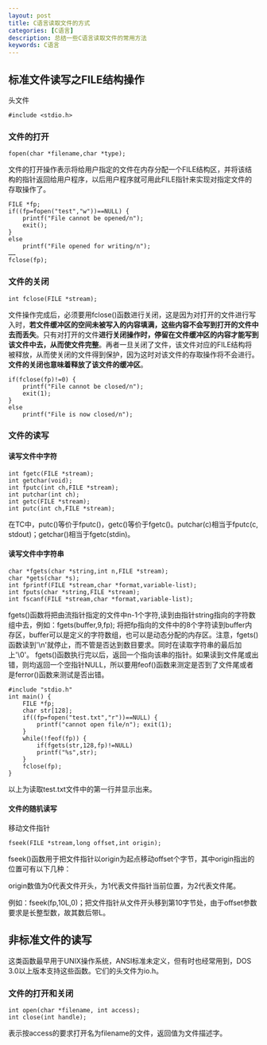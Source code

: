 ```yaml
---
layout: post
title: C语言读取文件的方式
categories: [C语言]
description: 总结一些C语言读取文件的常用方法
keywords: C语言
---
```


## 标准文件读写之FILE结构操作

头文件

```
#include <stdio.h>
```

### 文件的打开

```
fopen(char *filename,char *type);
```

文件的打开操作表示将给用户指定的文件在内存分配一个FILE结构区，并将该结构的指针返回给用户程序，以后用户程序就可用此FILE指针来实现对指定文件的存取操作了。

```
FILE *fp;  
if((fp=fopen("test","w"))==NULL) {  
    printf("File cannot be opened/n");  
    exit();  
}  
else  
    printf("File opened for writing/n");  
……  
fclose(fp); 
```

### 文件的关闭

```
int fclose(FILE *stream); 
```

文件操作完成后，必须要用fclose()函数进行关闭，这是因为对打开的文件进行写入时，**若文件缓冲区的空间未被写入的内容填满，这些内容不会写到打开的文件中去而丢失**。只有对打开的文件**进行关闭操作时，停留在文件缓冲区的内容才能写到该文件中去，从而使文件完整**。再者一旦关闭了文件，该文件对应的FILE结构将被释放，从而使关闭的文件得到保护，因为这时对该文件的存取操作将不会进行。**文件的关闭也意味着释放了该文件的缓冲区**。

```
if(fclose(fp)!=0) {
    printf("File cannot be closed/n");
    exit(1);
}   
else  
    printf("File is now closed/n");
``` 

### 文件的读写

#### 读写文件中字符

```
int fgetc(FILE *stream);
int getchar(void);
int fputc(int ch,FILE *stream);
int putchar(int ch); 
int getc(FILE *stream); 
int putc(int ch,FILE *stream); 
```

在TC中，putc()等价于fputc()，getc()等价于fgetc()。putchar(c)相当于fputc(c, stdout)；getchar()相当于fgetc(stdin)。

#### 读写文件中字符串

```
char *fgets(char *string,int n,FILE *stream); 
char *gets(char *s); 
int fprintf(FILE *stream,char *format,variable-list); 
int fputs(char *string,FILE *stream);
int fscanf(FILE *stream,char *format,variable-list); 
```

fgets()函数将把由流指针指定的文件中n-1个字符,读到由指针string指向的字符数组中去，例如：fgets(buffer,9,fp); 将把fp指向的文件中的8个字符读到buffer内存区，buffer可以是定义的字符数组，也可以是动态分配的内存区。注意，fgets()函数读到'\\n'就停止，而不管是否达到数目要求。同时在读取字符串的最后加上'\\0'。 fgets()函数执行完以后，返回一个指向该串的指针。如果读到文件尾或出错，则均返回一个空指针NULL，所以要用feof()函数来测定是否到了文件尾或者是ferror()函数来测试是否出错。

```
#include "stdio.h"   
int main() {  
    FILE *fp;   
    char str[128];   
    if((fp=fopen("test.txt","r"))==NULL) {  
        printf("cannot open file/n"); exit(1);  
    }   
    while(!feof(fp)) {  
        if(fgets(str,128,fp)!=NULL)  
        printf("%s",str);  
    }  
    fclose(fp);  
}   
```

以上为读取test.txt文件中的第一行并显示出来。

#### 文件的随机读写

移动文件指针

```
fseek(FILE *stream,long offset,int origin);
```

fseek()函数用于把文件指针以origin为起点移动offset个字节，其中origin指出的位置可有以下几种：

origin数值为0代表文件开头，为1代表文件指针当前位置，为2代表文件尾。

例如：fseek(fp,10L,0)；把文件指针从文件开头移到第10字节处，由于offset参数要求是长整型数，故其数后带L。

## 非标准文件的读写

这类函数最早用于UNIX操作系统，ANSI标准未定义，但有时也经常用到，DOS 3.0以上版本支持这些函数。它们的头文件为io.h。

### 文件的打开和关闭

```
int open(char *filename, int access);
int close(int handle);
```

表示按access的要求打开名为filename的文件，返回值为文件描述字。
